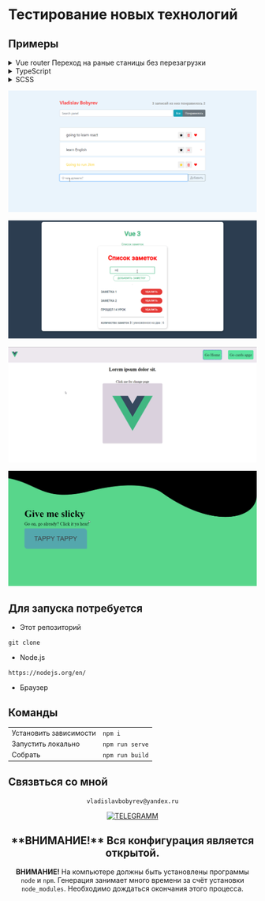 # Тестирование новых технологий

<div align="left">
 
## Примеры
<details >
  <summary > Vue router Переход на раные станицы без перезагрузки</summary>
 
  [Что это?](https://router.vuejs.org/) 
 
    Роутиг на страницах осуществляется через [<router-view>]
    шапка сайта остается неизменной и не загрудается при смене страниц
</details>

<details>
  <summary>TypeScript</summary>
 
  [Что это?](https://www.typescriptlang.org/) 
</details>

<details>
  <summary>SCSS</summary>
 
  [Что это?](https://sass-scss.ru/)  
 
    scss  автоматически будет скопилирован в файл css

</details>
  
  
![Lax 2.0 Gif](https://github.com/VladislavBobyrev/React/blob/main/animation.gif)
  
  ![Lax 2.0 Gif](https://github.com/VladislavBobyrev/vue3-notes/blob/main/vueNotes.gif)
  
 
 ![Lax 2.0 Gif](https://github.com/VladislavBobyrev/test-vue-router/blob/main/preview.gif)
 
  ![Lax 2.0 Gif](https://github.com/VladislavBobyrev/morphing-svg-animejs/blob/main/morph.gif)
  
  
 
 ## Для запуска потребуется

- Этот репозиторий 
 ```
git clone 
```
- Node.js 
 
```
https://nodejs.org/en/
```

- Браузер

## Команды

|                        |                       |
|------------------------|:----------------------|
| Установить зависимости | `npm i`               |
| Запустить локально     | `npm run serve`       |
| Собрать                | `npm run build`       |
 

## Связвться со мной
<div align='center'> 
 
 ```
vladislavbobyrev@yandex.ru
```
 
 [![TELEGRAMM](https://img.shields.io/badge/telegramm-4285F4?style=for-the-badge&logo=read-the-docs&logoColor=white)](https://t.me/VladislavBobyrev)

 </div>
 
 <div align="center">
  <h2>**ВНИМАНИЕ!**  Вся конфигурация является открытой. </h2>
 
**ВНИМАНИЕ!** На компьютере должны быть установлены программы `node` и `npm`.
Генерация  занимает много времени за счёт
установки `node_modules`. Необходимо дождаться окончания этого процесса.
 
</div>
